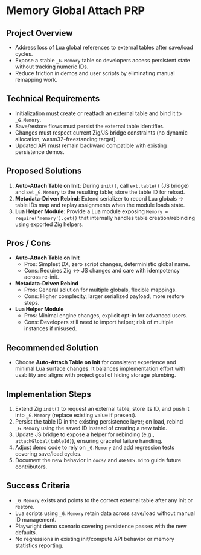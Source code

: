 # Memory Global Attach PRP

## Project Overview
- Address loss of Lua global references to external tables after save/load cycles.
- Expose a stable `_G.Memory` table so developers access persistent state without tracking numeric IDs.
- Reduce friction in demos and user scripts by eliminating manual remapping work.

## Technical Requirements
- Initialization must create or reattach an external table and bind it to `_G.Memory`.
- Save/restore flows must persist the external table identifier.
- Changes must respect current Zig/JS bridge constraints (no dynamic allocation, wasm32-freestanding target).
- Updated API must remain backward compatible with existing persistence demos.

## Proposed Solutions
1. **Auto-Attach Table on Init**: During `init()`, call `ext.table()` (JS bridge) and set `_G.Memory` to the resulting table; store the table ID for reload.
2. **Metadata-Driven Rebind**: Extend serializer to record Lua globals → table IDs map and replay assignments when the module loads state.
3. **Lua Helper Module**: Provide a Lua module exposing `Memory = require('memory').get()` that internally handles table creation/rebinding using exported Zig helpers.

## Pros / Cons
- **Auto-Attach Table on Init**
  - Pros: Simplest DX, zero script changes, deterministic global name.
  - Cons: Requires Zig ↔ JS changes and care with idempotency across re-init.
- **Metadata-Driven Rebind**
  - Pros: General solution for multiple globals, flexible mappings.
  - Cons: Higher complexity, larger serialized payload, more restore steps.
- **Lua Helper Module**
  - Pros: Minimal engine changes, explicit opt-in for advanced users.
  - Cons: Developers still need to import helper; risk of multiple instances if misused.

## Recommended Solution
- Choose **Auto-Attach Table on Init** for consistent experience and minimal Lua surface changes. It balances implementation effort with usability and aligns with project goal of hiding storage plumbing.

## Implementation Steps
1. Extend Zig `init()` to request an external table, store its ID, and push it into `_G.Memory` (replace existing value if present).
2. Persist the table ID in the existing persistence layer; on load, rebind `_G.Memory` using the saved ID instead of creating a new table.
3. Update JS bridge to expose a helper for rebinding (e.g., `attachGlobal(tableId)`), ensuring graceful failure handling.
4. Adjust demo code to rely on `_G.Memory` and add regression tests covering save/load cycles.
5. Document the new behavior in `docs/` and `AGENTS.md` to guide future contributors.

## Success Criteria
- `_G.Memory` exists and points to the correct external table after any init or restore.
- Lua scripts using `_G.Memory` retain data across save/load without manual ID management.
- Playwright demo scenario covering persistence passes with the new defaults.
- No regressions in existing init/compute API behavior or memory statistics reporting.
